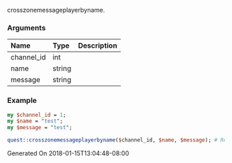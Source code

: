 crosszonemessageplayerbyname.
### Arguments
**Name**|**Type**|**Description**
:---|:---|:---
channel_id|int|
name|string|
message|string|

### Example

```perl
my $channel_id = 1;
my $name = "test";
my $message = "test";

quest::crosszonemessageplayerbyname($channel_id, $name, $message); # Returns void
```


Generated On 2018-01-15T13:04:48-08:00